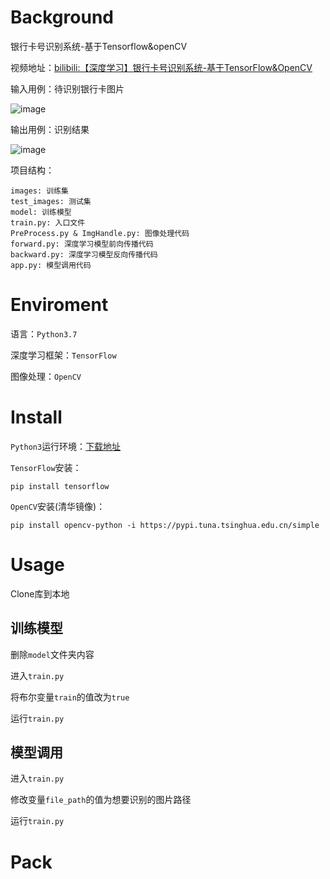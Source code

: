 # Background
银行卡号识别系统-基于Tensorflow&openCV

视频地址：[bilibili:【深度学习】银行卡号识别系统-基于TensorFlow&OpenCV](https://www.bilibili.com/video/BV1U7411i7rm)

输入用例：待识别银行卡图片

![image](https://github.com/zifeiyu0531/readme-imgs/blob/master/Bank-card-number-identification/%E8%BE%93%E5%85%A5%E6%A0%B7%E4%BE%8B.jpg)

输出用例：识别结果

![image](https://github.com/zifeiyu0531/readme-imgs/blob/master/Bank-card-number-identification/%E8%BE%93%E5%87%BA%E6%A0%B7%E4%BE%8B.png)

项目结构：
```
images: 训练集
test_images: 测试集
model: 训练模型
train.py: 入口文件
PreProcess.py & ImgHandle.py: 图像处理代码
forward.py: 深度学习模型前向传播代码
backward.py: 深度学习模型反向传播代码
app.py: 模型调用代码
```
# Enviroment
语言：`Python3.7`

深度学习框架：`TensorFlow`

图像处理：`OpenCV`
# Install
`Python3`运行环境：[下载地址](https://www.python.org/downloads/)

`TensorFlow`安装：
```
pip install tensorflow
```
`OpenCV`安装(清华镜像)：
```
pip install opencv-python -i https://pypi.tuna.tsinghua.edu.cn/simple
```
# Usage
Clone库到本地

## 训练模型
删除`model`文件夹内容

进入`train.py`

将布尔变量`train`的值改为`true`

运行`train.py`
## 模型调用
进入`train.py`

修改变量`file_path`的值为想要识别的图片路径

运行`train.py`
# Pack